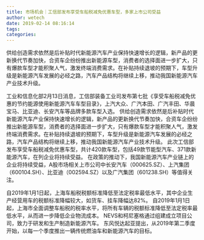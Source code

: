```yaml
---
title: 市场机会｜工信部发布享受车船税减免优惠车型，多家上市公司受益
author: wetech
date: 2019-02-14 08:16:14
tags: 
categories: 
---
```

供给创造需求依然是后补贴时代新能源汽车产业保持快速增长的逻辑，新产品的更新换代节奏加快，合资车企纷纷推出新能源车型，消费者的选择面进一步扩大，只有爆款车型才能积聚人气，激发终端消费需求。在补贴持续退坡的预期下，车型升级是新能源汽车发展的必经之路，汽车产品结构将继续上移，推动我国新能源汽车产业技术升级。
<!-- more -->
工业和信息化部2月13日消息，工信部装备工业司发布第七批《享受车船税减免优惠的节约能源使用新能源汽车车型目录》，上汽大众、广汽本田、广汽丰田、华晨宝马、比亚迪、长安汽车等品牌多款车型入选。
供给创造需求依然是后补贴时代新能源汽车产业保持快速增长的逻辑，新产品的更新换代节奏加快，合资车企纷纷推出新能源车型，消费者的选择面进一步扩大，只有爆款车型才能积聚人气，激发终端消费需求。在补贴持续退坡的预期下，车型升级是新能源汽车发展的必经之路，汽车产品结构将继续上移，推动我国新能源汽车产业技术升级。
此次工信部发布享受车船税减免优惠车型，共计420款车型，包括49款节能型汽车、371款新能源汽车，在列企业将持续受益。
在政策的推动下，我国新能源汽车产业链上的企业将持续受益，A股市场相关上市公司中长安汽车（000625.SZ）、上汽集团（600104.SH）、比亚迪（002594.SZ）以及广汽集团（601238.SH）等值得关注。
 
 
自2019年1月1日起，上海车船税税额标准降低至法定税率最低水平，其中企业生产经营用车的税额标准降幅较大，如货车、挂车降幅达82%。
自2019年1月1日起，上海市全面调整车船税的税率水平，将所有车辆的税额标准降低至法定税率最低水平，从而进一步降低企业物流成本。
NEVS和柯尼塞格通过组建成立项目公司，致力于研发和生产制造新能源汽车。
东风悦达起亚提出，从2019年第二季度开始，以每一个季度推出一辆传统燃油车和新能源汽车的目标。
